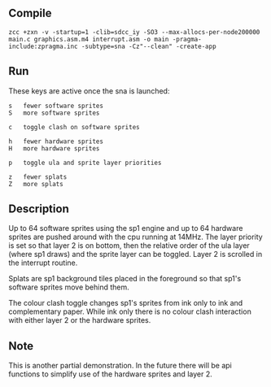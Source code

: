 ## Compile

```
zcc +zxn -v -startup=1 -clib=sdcc_iy -SO3 --max-allocs-per-node200000 main.c graphics.asm.m4 interrupt.asm -o main -pragma-include:zpragma.inc -subtype=sna -Cz"--clean" -create-app
```

## Run

These keys are active once the sna is launched:

```
s   fewer software sprites
S   more software sprites

c   toggle clash on software sprites

h   fewer hardware sprites
H   more hardware sprites

p   toggle ula and sprite layer priorities

z   fewer splats
Z   more splats
```

## Description

Up to 64 software sprites using the sp1 engine and up to 64 hardware sprites are pushed around with the
cpu running at 14MHz.  The layer priority is set so that layer 2 is on bottom, then the relative order of 
the ula layer (where sp1 draws) and the sprite layer can be toggled.  Layer 2 is scrolled in the interrupt
routine.

Splats are sp1 background tiles placed in the foreground so that sp1's software sprites move behind them.

The colour clash toggle changes sp1's sprites from ink only to ink and complementary paper.  While ink only
there is no colour clash interaction with either layer 2 or the hardware sprites.

## Note

This is another partial demonstration.  In the future there will be api functions to simplify use of the
hardware sprites and layer 2.

